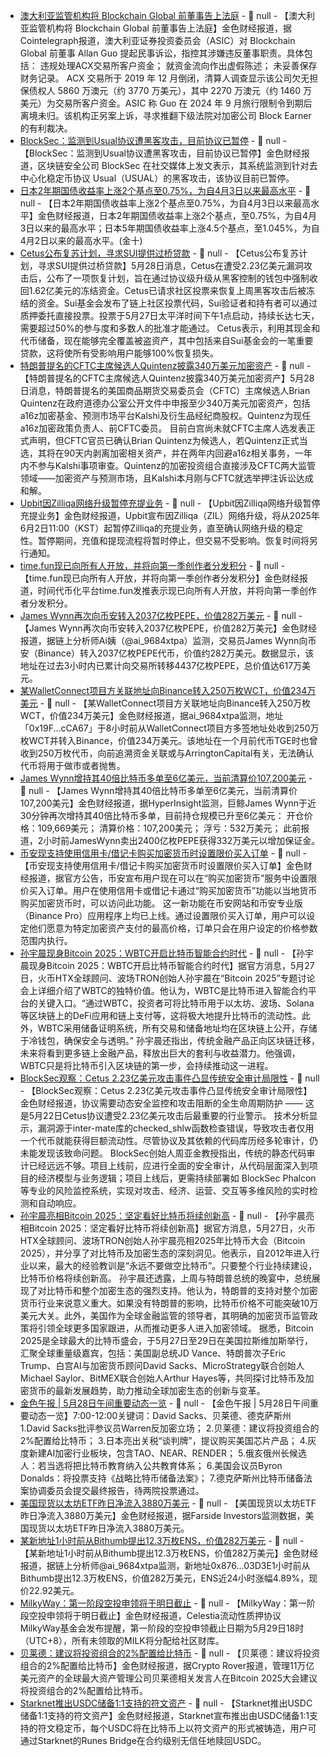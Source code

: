- [澳大利亚监管机构将 Blockchain Global 前董事告上法庭](https://cointelegraph.com/news/australian-regulator-legal-action-former-blockchain-global-director) - 📰 null - 【澳大利亚监管机构将 Blockchain Global 前董事告上法庭】金色财经报道，据Cointelegraph报道，澳大利亚证券投资委员会（ASIC）对 Blockchain Global 前董事 Allan Guo 提起民事诉讼，指控其涉嫌违反董事职责。具体包括： 
违规处理ACX交易所客户资金； 
就资金流向作出虚假陈述； 
未妥善保存财务记录。 
ACX 交易所于 2019 年 12 月倒闭，清算人调查显示该公司欠无担保债权人 5860 万澳元（约 3770 万美元），其中 2270 万澳元（约 1460 万美元）为交易所客户资金。ASIC 称 Guo 在 2024 年 9 月旅行限制令到期后离境未归。该机构正另案上诉，寻求推翻下级法院对加密公司 Block Earner 的有利裁决。
- [BlockSec：监测到Usual协议遭黑客攻击，目前协议已暂停](https://x.com/BlockSecTeam/status/1927607817378177316) - 📰 null - 【BlockSec：监测到Usual协议遭黑客攻击，目前协议已暂停】金色财经报道，区块链安全公司 BlockSec 在社交媒体上发文表示，其系统监测到针对去中心化稳定币协议 Usual（USUAL）的黑客攻击，该协议目前已暂停。
- [日本2年期国债收益率上涨2个基点至0.75%，为自4月3日以来最高水平]() - 📰 null - 【日本2年期国债收益率上涨2个基点至0.75%，为自4月3日以来最高水平】金色财经报道，日本2年期国债收益率上涨2个基点，至0.75%，为自4月3日以来的最高水平；日本5年期国债收益率上涨4.5个基点，至1.045%，为自4月2日以来的最高水平。(金十)
- [Cetus公布复苏计划，寻求SUI提供过桥贷款](https://decrypt.co/322376/cetus-reveals-recovery-plan-taps-sui-bridge-loan) - 📰 null - 【Cetus公布复苏计划，寻求SUI提供过桥贷款】5月28日消息，Cetus在遭受2.23亿美元漏洞攻击后，公布了一项恢复计划，旨在通过协议级升级从黑客控制的钱包中强制收回1.62亿美元的冻结资金。Cetus已请求社区投票来恢复上周黑客攻击后被冻结的资金。Sui基金会发布了链上社区投票代码，Sui验证者和持有者可以通过质押委托直接投票。投票于5月27日太平洋时间下午1点启动，持续长达七天，需要超过50%的参与度和多数人的批准才能通过。 
Cetus表示，利用其现金和代币储备，现在能够完全覆盖被盗资产，其中包括来自Sui基金会的一笔重要贷款，这将使所有受影响用户能够100%恢复损失。
- [特朗普提名的CFTC主席候选人Quintenz披露340万美元加密资产](https://cointelegraph.com/news/trump-cftc-pick-quintenz-discloses-crypto-links-assets) - 📰 null - 【特朗普提名的CFTC主席候选人Quintenz披露340万美元加密资产】5月28日消息，特朗普提名的美国商品期货交易委员会（CFTC）主席候选人Brian Quintenz在政府道德办公室公开文件中申报至少340万美元加密资产，包括a16z加密基金、预测市场平台Kalshi及衍生品经纪商股权。Quintenz为现任a16z加密政策负责人、前CFTC委员。 
目前白宫尚未就CFTC主席人选发表正式声明，但CFTC官员已确认Brian Quintenz为候选人，若Quintenz正式当选，其将在90天内剥离加密相关资产，并在两年内回避a16z相关事务，一年内不参与Kalshi事项审查。Quintenz的加密投资组合直接涉及CFTC两大监管领域——加密资产与预测市场，且Kalshi本月刚与CFTC就选举押注诉讼达成和解。
- [Upbit因Zilliqa网络升级暂停充提业务](https://upbit.com/service_center/notice?id=5173https://upbit.com/service_center/notice?id=5173) - 📰 null - 【Upbit因Zilliqa网络升级暂停充提业务】金色财经报道，Upbit宣布因Zilliqa（ZIL）网络升级，将从2025年6月2日11:00（KST）起暂停Zilliqa的充提业务，直至确认网络升级的稳定性。暂停期间，充值和提现流程将暂时停止，但交易不受影响。恢复时间将另行通知。
- [time.fun现已向所有人开放，并将向第一季创作者分发积分](https://apnews.com/article/crypto-cryptocurrency-kidnapping-new-york-9629e93d0b14db0a288a86489fefc51d) - 📰 null - 【time.fun现已向所有人开放，并将向第一季创作者分发积分】金色财经报道，时间代币化平台time.fun发推表示现已向所有人开放，并将向第一季创作者分发积分。
- [James Wynn再次向币安转入2037亿枚PEPE，价值282万美元](https://x.com/ai_9684xtpa/status/1927585410571509900) - 📰 null - 【James Wynn再次向币安转入2037亿枚PEPE，价值282万美元】金色财经报道，据链上分析师Ai姨（@ai_9684xtpa）监测，交易员James Wynn向币安（Binance）转入2037亿枚PEPE代币，价值约282万美元。数据显示，该地址在过去3小时内已累计向交易所转移4437亿枚PEPE，总价值达617万美元。
- [某WalletConnect项目方关联地址向Binance转入250万枚WCT，价值234万美元](https://x.com/ai_9684xtpa/status/1927583951876415706) - 📰 null - 【某WalletConnect项目方关联地址向Binance转入250万枚WCT，价值234万美元】金色财经报道，据ai_9684xtpa监测，地址「0x19F...cCA67」于8小时前从WalletConnect项目方多签地址处收到250万枚WCT并转入Binance，价值234万美元。该地址在一个月前代币TGE时也曾收到250万枚代币，向前追溯资金关联或与ArringtonCapital有关，无法确认代币将用于做市或者抛售。
- [James Wynn增持其40倍比特币多单至6亿美元，当前清算价107,200美元](https://t.me/HyperInsight) - 📰 null - 【James Wynn增持其40倍比特币多单至6亿美元，当前清算价107,200美元】金色财经报道，据HyperInsight监测，巨鲸James Wynn于近30分钟再次增持其40倍比特币多单，目前持仓规模已升至6亿美元： 
开仓价格：109,669美元； 
清算价格：107,200美元； 
浮亏：532万美元； 
此前报道，2小时前JamesWynn卖出2400亿枚PEPE获得332万美元以增加保证金。
- [币安现支持使用信用卡/借记卡购买加密货币时设置限价买入订单](https://www.binance.com/en/support/announcement/detail/72e56c79ed794bf9a534461fc331f978) - 📰 null - 【币安现支持使用信用卡/借记卡购买加密货币时设置限价买入订单】金色财经报道，据官方公告，币安宣布用户现在可以在“购买加密货币”服务中设置限价买入订单。用户在使用信用卡或借记卡通过“购买加密货币”功能以当地货币购买加密货币时，可以访问此功能。 
这一新功能在币安网站和币安专业版（Binance Pro）应用程序上均已上线。通过设置限价买入订单，用户可以设定他们愿意为特定加密资产支付的最高价格，订单只会在用户设定的价格参数范围内执行。
- [孙宇晨现身Bitcoin 2025：WBTC开启比特币智能合约时代]() - 📰 null - 【孙宇晨现身Bitcoin 2025：WBTC开启比特币智能合约时代】据官方消息，5月27日，火币HTX全球顾问、波场TRON创始人孙宇晨在“Bitcoin 2025”专题讨论会上详细介绍了WBTC的独特价值。他认为，WBTC是比特币进入智能合约平台的关键入口。“通过WBTC，投资者可将比特币用于以太坊、波场、Solana等区块链上的DeFi应用和链上支付等，这将极大地提升比特币的流动性。此外，WBTC采用储备证明系统，所有交易和储备地址均在区块链上公开，存储于冷钱包，确保安全与透明。” 
孙宇晨还指出，传统金融产品正向区块链迁移，未来将看到更多链上金融产品，释放出巨大的套利与收益潜力。他强调，WBTC只是将比特币引入区块链的第一步，会持续推动这一进程。
- [BlockSec观察：Cetus 2.23亿美元攻击事件凸显传统安全审计局限性](https://blocksec.com/phalcon/security) - 📰 null - 【BlockSec观察：Cetus 2.23亿美元攻击事件凸显传统安全审计局限性】金色财经报道，协议需要动态安全监控和攻击阻断的全生命周期防护 —— 这是5月22日Cetus协议遭受2.23亿美元攻击后最重要的行业警示。 
技术分析显示，漏洞源于inter-mate库的checked_shlw函数检查错误，导致攻击者仅用一个代币就能获得巨额流动性。尽管协议及其依赖的代码库历经多轮审计，仍未能发现该致命问题。 
BlockSec创始人周亚金教授指出，传统的静态代码审计已经远远不够。项目上线前，应进行全面的安全审计，从代码层面深入到项目的经济模型与业务逻辑；项目上线后，更需持续部署如 BlockSec Phalcon 等专业的风险监控系统，实现对攻击、经济、运营、交互等多维风险的实时检测和自动响应。
- [孙宇晨亮相Bitcoin 2025：坚定看好比特币将续创新高]() - 📰 null - 【孙宇晨亮相Bitcoin 2025：坚定看好比特币将续创新高】据官方消息，5月27日，火币HTX全球顾问、波场TRON创始人孙宇晨亮相2025年比特币大会（Bitcoin 2025），并分享了对比特币及加密生态的深刻洞见。他表示，自2012年进入行业以来，最大的经验教训是“永远不要做空比特币”。只要整个行业持续建设，比特币价格将续创新高。 
孙宇晨还透露，上周与特朗普总统的晚宴中，总统展现了对比特币和整个加密生态的强烈支持。他认为，特朗普的支持对整个加密货币行业来说意义重大。如果没有特朗普的影响，比特币价格不可能突破10万美元大关。此外，美国作为全球金融监管的领导者，其明确的加密货币监管政策将引领全球更多国家跟进，从而推动更多人进入加密领域。 
据悉，Bitcoin 2025是全球最大的比特币盛会，于5月27日至29日在美国拉斯维加斯举行，汇聚全球重量级嘉宾，包括：美国副总统JD Vance、特朗普次子Eric Trump、白宫AI与加密货币顾问David Sacks、MicroStrategy联合创始人Michael Saylor、BitMEX联合创始人Arthur Hayes等，共同探讨比特币及加密货币的最新发展趋势，助力推动全球加密生态的创新与变革。
- [金色午报 | 5月28日午间重要动态一览]() - 📰 null - 【金色午报 | 5月28日午间重要动态一览】7:00-12:00关键词：David Sacks、贝莱德、德克萨斯州 
1.David Sacks批评参议员Warren反加密立场​； 
2.贝莱德：建议将投资组合的2%配置给比特币； 
3.日本亮出关税“谈判牌”，提议购买美国芯片产品； 
4.灰度新建AI加密行业板块，包含TAO、NEAR、RENDER； 
5.俄亥俄州长候选人：若当选将把比特币教育纳入公共教育体系； 
6.美国会议员Byron Donalds：将投票支持《战略比特币储备法案》； 
7.德克萨斯州比特币储备法案协调委员会提交最终报告，待两院投票通过。
- [美国现货以太坊ETF昨日净流入3880万美元](https://x.com/FarsideUK/status/1927571878048100564) - 📰 null - 【美国现货以太坊ETF昨日净流入3880万美元】金色财经报道，据Farside Investors监测数据，美国现货以太坊ETF昨日净流入3880万美元。
- [某新地址1小时前从Bithumb提出12.3万枚ENS，价值282万美元](https://x.com/ai_9684xtpa/status/1927569919261974655) - 📰 null - 【某新地址1小时前从Bithumb提出12.3万枚ENS，价值282万美元】金色财经报道，据链上分析师@ai_9684xtpa监测，新地址0x876...03D3E1小时前从Bithumb提出12.3万枚ENS，价值282万美元，ENS近24小时涨幅4.89%，现价22.92美元。
- [MilkyWay：第一阶段空投申领将于明日截止](https://x.com/MilkyWayFDN/status/1927565541629137087) - 📰 null - 【MilkyWay：第一阶段空投申领将于明日截止】金色财经报道，Celestia流动性质押协议MilkyWay基金会发布提醒，第一阶段的空投申领截止日期为5月29日18时（UTC+8），所有未领取的MILK将分配给社区财库。
- [贝莱德：建议将投资组合的2%配置给比特币](https://x.com/rovercrc/status/1927558345054949773) - 📰 null - 【贝莱德：建议将投资组合的2%配置给比特币】金色财经报道，据Crypto Rover报道，管理11万亿美元资产的全球最大资产管理公司贝莱德相关发言人在Bitcoin 2025大会建议将投资组合的2%配置给比特币。
- [Starknet推出USDC储备1:1支持的符文资产]() - 📰 null - 【Starknet推出USDC储备1:1支持的符文资产】金色财经报道，Starknet宣布推出由USDC储备1:1支持的符文稳定币，每个USDC将在比特币上以符文资产的形式被铸造，用户可通过Starknet的Runes Bridge在合约级别无信任地赎回USDC。
